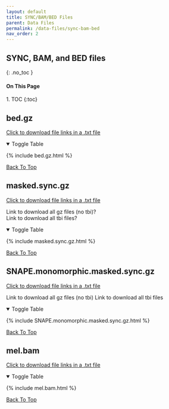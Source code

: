 ```yaml
---
layout: default
title: SYNC/BAM/BED Files
parent: Data Files
permalink: /data-files/sync-bam-bed
nav_order: 2
---
```

<!-- IF YOU'RE TRYING TO MAKE A SIGNIFICANT UPDATE THE FILE TABLES: -->
<!-- First edit the information in a csv, then convert it to markdown in an online converter -->
<!-- then just copy and paste the markdown table into here -->
## SYNC, BAM, and BED files
{: .no_toc }

<h4>On This Page</h4>
1. TOC
{:toc}

## bed.gz
<a href="/assets/bed.gz.ALL.txt" download> Click to download file links in a .txt file </a>

<details open markdown="block">
<summary>Toggle Table</summary>

{% include bed.gz.html %}

[Back To Top](/data-files/sync-bam-bed/#top)
</details>

## masked.sync.gz
<a href="/assets/masked.sync.gz.ALL.txt" download> Click to download file links in a .txt file </a>

Link to download all gz files (no tbi)?<br>
Link to download all tbi files?

<details open markdown="block">
<summary>Toggle Table</summary>

{% include masked.sync.gz.html %}

[Back To Top](/data-files/sync-bam-bed/#top)
</details>

## SNAPE.monomorphic.masked.sync.gz
<a href="/assets/SNAPE.monomorphic.masked.sync.gz.ALL.txt" download> Click to download file links in a .txt file </a>

Link to download all gz files (no tbi)
Link to download all tbi files

<details open markdown="block">
<summary>Toggle Table</summary>

{% include SNAPE.monomorphic.masked.sync.gz.html %}

[Back To Top](/data-files/sync-bam-bed/#top)
</details>

## mel.bam
<a href="/assets/mel.bam.ALL.txt" download> Click to download file links in a .txt file </a>

<details open markdown="block">
<summary>Toggle Table</summary>

{% include mel.bam.html %}

[Back To Top](/data-files/sync-bam-bed/#top)
</details>
